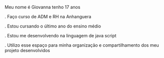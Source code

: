 Meu nome é Giovanna tenho 17 anos

. Faço curso de ADM e RH na Anhanguera

. Estou cursando o último ano do ensino médio 

. Estou me desenvolvendo na linguagem de java script

 . Utilizo esse espaço para minha organização e compartilhamento dos meu 
 projeto desenvolvidos
